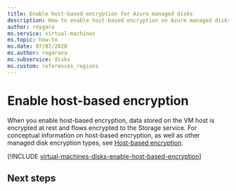 ```yaml
---
title: Enable host-based encryption for Azure managed disks
description: How to enable host-based encryption on Azure managed disks.
author: roygara
ms.service: virtual-machines
ms.topic: how-to
ms.date: 07/07/2020
ms.author: rogarana
ms.subservice: disks
ms.custom: references_regions
---
```


# Enable host-based encryption

When you enable host-based encryption, data stored on the VM host is encrypted at rest and flows encrypted to the Storage service. For conceptual information on host-based encryption, as well as other managed disk encryption types, see [Host-based encryption](disk-encryption.md#host-based-encryption).

[!INCLUDE [virtual-machines-disks-enable-host-based-encryption](../../../includes/virtual-machines-disks-enable-host-based-encryption.md)]

## Next steps

